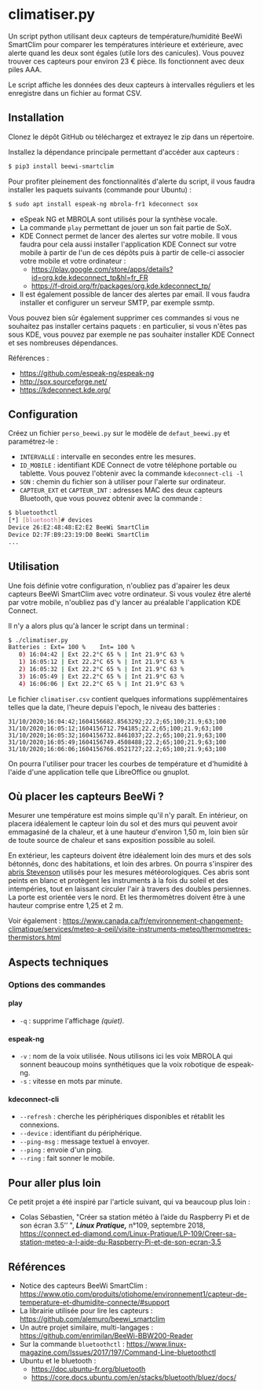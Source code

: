 # climatiser.py

Un script python utilisant deux capteurs de température/humidité BeeWi SmartClim pour comparer les températures intérieure et extérieure, avec alerte quand les deux sont égales (utile lors des canicules). Vous pouvez trouver ces capteurs pour environ 23 € pièce. Ils fonctionnent avec deux piles AAA.

Le script affiche les données des deux capteurs à intervalles réguliers et les enregistre dans un fichier au format CSV.

## Installation

Clonez le dépôt GitHub ou téléchargez et extrayez le zip dans un répertoire.

Installez la dépendance principale permettant d'accéder aux capteurs :

```bash
$ pip3 install beewi-smartclim
```
Pour profiter pleinement des fonctionnalités d'alerte du script, il vous faudra installer les paquets suivants (commande pour Ubuntu) :

```bash
$ sudo apt install espeak-ng mbrola-fr1 kdeconnect sox
```
* eSpeak NG et MBROLA sont utilisés pour la synthèse vocale.
* La commande `play` permettant de jouer un son fait partie de SoX.
* KDE Connect permet de lancer des alertes sur votre mobile. Il vous faudra pour cela aussi installer l'application KDE Connect sur votre mobile à partir de l'un de ces dépôts  puis à partir de celle-ci associer votre mobile et votre ordinateur :
    * https://play.google.com/store/apps/details?id=org.kde.kdeconnect_tp&hl=fr_FR
    * https://f-droid.org/fr/packages/org.kde.kdeconnect_tp/
* Il est également possible de lancer des alertes par email. Il vous faudra installer et configurer un serveur SMTP, par exemple ssmtp.

Vous pouvez bien sûr également supprimer ces commandes si vous ne souhaitez pas installer certains paquets : en particulier, si vous n'êtes pas sous KDE, vous pouvez par exemple ne pas souhaiter installer KDE Connect et ses nombreuses dépendances.

Références :

* https://github.com/espeak-ng/espeak-ng
* http://sox.sourceforge.net/
* https://kdeconnect.kde.org/


## Configuration

Créez un fichier `perso_beewi.py` sur le modèle de `defaut_beewi.py` et paramétrez-le :

* `INTERVALLE` : intervalle en secondes entre les mesures.
* `ID_MOBILE` : identifiant KDE Connect de votre téléphone portable ou tablette. Vous pouvez l'obtenir avec la commande `kdeconnect-cli -l`
* `SON` : chemin du fichier son à utiliser pour l'alerte sur ordinateur.
* `CAPTEUR_EXT` et `CAPTEUR_INT` : adresses MAC des deux capteurs Bluetooth, que vous pouvez obtenir avec la commande :

```bash
$ bluetoothctl
[*] [bluetooth]# devices
Device 26:E2:48:48:E2:E2 BeeWi SmartClim
Device D2:7F:B9:23:19:D0 BeeWi SmartClim
...
```

## Utilisation

Une fois définie votre configuration, n'oubliez pas d'apairer les deux capteurs BeeWi SmartClim avec votre ordinateur. Si vous voulez être alerté par votre mobile, n'oubliez pas d'y lancer au préalable l'application KDE Connect.

Il n'y a alors plus qu'à lancer le script dans un terminal :

```bash
$ ./climatiser.py
Batteries : Ext= 100 %    Int= 100 %
   0) 16:04:42 | Ext 22.2°C 65 % | Int 21.9°C 63 %
   1) 16:05:12 | Ext 22.2°C 65 % | Int 21.9°C 63 %
   2) 16:05:32 | Ext 22.2°C 65 % | Int 21.9°C 63 %
   3) 16:05:49 | Ext 22.2°C 65 % | Int 21.9°C 63 %
   4) 16:06:06 | Ext 22.2°C 65 % | Int 21.9°C 63 %
```

Le fichier `climatiser.csv` contient quelques informations supplémentaires telles que la date, l'heure depuis l'epoch, le niveau des batteries :

```csv
31/10/2020;16:04:42;1604156682.8563292;22.2;65;100;21.9;63;100
31/10/2020;16:05:12;1604156712.794185;22.2;65;100;21.9;63;100
31/10/2020;16:05:32;1604156732.8461037;22.2;65;100;21.9;63;100
31/10/2020;16:05:49;1604156749.4508488;22.2;65;100;21.9;63;100
31/10/2020;16:06:06;1604156766.0521727;22.2;65;100;21.9;63;100
```
On pourra l'utiliser pour tracer les courbes de température et d'humidité à l'aide d'une application telle que LibreOffice ou gnuplot.

## Où placer les capteurs BeeWi ?

Mesurer une température est moins simple qu'il n'y paraît. En intérieur, on placera idéalement le capteur loin du sol et des murs qui peuvent avoir emmagasiné de la chaleur, et à une hauteur d'environ 1,50 m, loin bien sûr de toute source de chaleur et sans exposition possible au soleil.

En extérieur, les capteurs doivent être idéalement loin des murs et des sols bétonnés, donc des habitations, et loin des arbres. On pourra s'inspirer des [abris Stevenson](https://fr.wikipedia.org/wiki/Abri_Stevenson) utilisés pour les mesures météorologiques. Ces abris sont peints en blanc et protègent les instruments à la fois du soleil et des intempéries, tout en laissant circuler l'air à travers des doubles persiennes. La porte est orientée vers le nord. Et les thermomètres doivent être à une hauteur comprise entre 1,25 et 2 m.

Voir également : https://www.canada.ca/fr/environnement-changement-climatique/services/meteo-a-oeil/visite-instruments-meteo/thermometres-thermistors.html

## Aspects techniques

### Options des commandes

#### play

* `-q` : supprime l'affichage *(quiet).*

#### espeak-ng

* `-v` : nom de la voix utilisée. Nous utilisons ici les voix MBROLA qui sonnent beaucoup moins synthétiques que la voix robotique de espeak-ng.
* `-s` : vitesse en mots par minute.

#### kdeconnect-cli

* `--refresh` : cherche les périphériques disponibles et rétablit les connexions.
* `--device` : identifiant du périphérique.
* `--ping-msg` : message textuel à envoyer.
* `--ping` : envoie d'un ping.
* `--ring` : fait sonner le mobile.

## Pour aller plus loin

Ce petit projet a été inspiré par l'article suivant, qui va beaucoup plus loin :

  * Colas Sébastien, "Créer sa station météo à l’aide du Raspberry Pi et de son écran 3.5’’ ", ***Linux Pratique,*** n°109, septembre 2018, https://connect.ed-diamond.com/Linux-Pratique/LP-109/Creer-sa-station-meteo-a-l-aide-du-Raspberry-Pi-et-de-son-ecran-3.5

## Références

* Notice des capteurs BeeWi SmartClim : https://www.otio.com/produits/otiohome/environnement1/capteur-de-temperature-et-dhumidite-connecte/#support
* La librairie utilisée pour lire les capteurs : https://github.com/alemuro/beewi_smartclim
* Un autre projet similaire, multi-langages : https://github.com/enrimilan/BeeWi-BBW200-Reader
* Sur la commande `bluetoothctl` : https://www.linux-magazine.com/Issues/2017/197/Command-Line-bluetoothctl
* Ubuntu et le bluetooth :
    * https://doc.ubuntu-fr.org/bluetooth
    * https://core.docs.ubuntu.com/en/stacks/bluetooth/bluez/docs/
